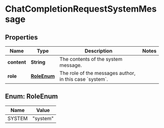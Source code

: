

# ChatCompletionRequestSystemMessage


## Properties

| Name | Type | Description | Notes |
|------------ | ------------- | ------------- | -------------|
|**content** | **String** | The contents of the system message. |  |
|**role** | [**RoleEnum**](#RoleEnum) | The role of the messages author, in this case &#x60;system&#x60;. |  |



## Enum: RoleEnum

| Name | Value |
|---- | -----|
| SYSTEM | &quot;system&quot; |



